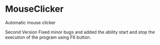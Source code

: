 # MouseClicker
Automatic mouse clicker

Second Version
Fixed minor bugs and added the ability start and stop the execution of the program using F6 button.
